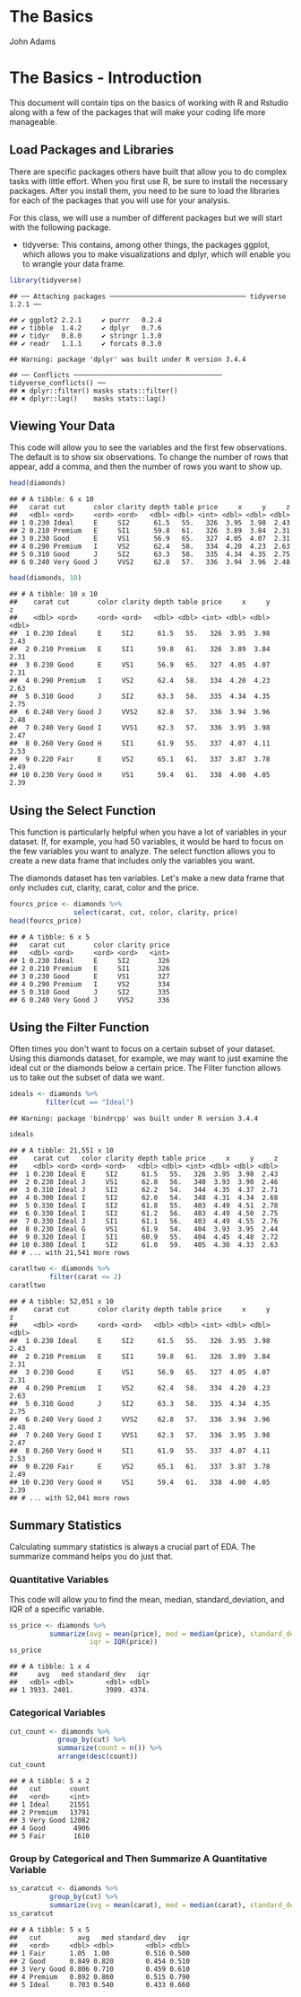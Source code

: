 The Basics
================
John Adams

The Basics - Introduction
=========================

This document will contain tips on the basics of working with R and Rstudio along with a few of the packages that will make your coding life more manageable.

Load Packages and Libraries
---------------------------

There are specific packages others have built that allow you to do complex tasks with little effort. When you first use R, be sure to install the necessary packages. After you install them, you need to be sure to load the libraries for each of the packages that you will use for your analysis.

For this class, we will use a number of different packages but we will start with the following package.

-   tidyverse: This contains, among other things, the packages ggplot, which allows you to make visualizations and dplyr, which will enable you to wrangle your data frame.

``` r
library(tidyverse)
```

    ## ── Attaching packages ────────────────────────────────── tidyverse 1.2.1 ──

    ## ✔ ggplot2 2.2.1     ✔ purrr   0.2.4
    ## ✔ tibble  1.4.2     ✔ dplyr   0.7.6
    ## ✔ tidyr   0.8.0     ✔ stringr 1.3.0
    ## ✔ readr   1.1.1     ✔ forcats 0.3.0

    ## Warning: package 'dplyr' was built under R version 3.4.4

    ## ── Conflicts ───────────────────────────────────── tidyverse_conflicts() ──
    ## ✖ dplyr::filter() masks stats::filter()
    ## ✖ dplyr::lag()    masks stats::lag()

Viewing Your Data
-----------------

This code will allow you to see the variables and the first few observations. The default is to show six observations. To change the number of rows that appear, add a comma, and then the number of rows you want to show up.

``` r
head(diamonds)
```

    ## # A tibble: 6 x 10
    ##   carat cut       color clarity depth table price     x     y     z
    ##   <dbl> <ord>     <ord> <ord>   <dbl> <dbl> <int> <dbl> <dbl> <dbl>
    ## 1 0.230 Ideal     E     SI2      61.5   55.   326  3.95  3.98  2.43
    ## 2 0.210 Premium   E     SI1      59.8   61.   326  3.89  3.84  2.31
    ## 3 0.230 Good      E     VS1      56.9   65.   327  4.05  4.07  2.31
    ## 4 0.290 Premium   I     VS2      62.4   58.   334  4.20  4.23  2.63
    ## 5 0.310 Good      J     SI2      63.3   58.   335  4.34  4.35  2.75
    ## 6 0.240 Very Good J     VVS2     62.8   57.   336  3.94  3.96  2.48

``` r
head(diamonds, 10)
```

    ## # A tibble: 10 x 10
    ##    carat cut       color clarity depth table price     x     y     z
    ##    <dbl> <ord>     <ord> <ord>   <dbl> <dbl> <int> <dbl> <dbl> <dbl>
    ##  1 0.230 Ideal     E     SI2      61.5   55.   326  3.95  3.98  2.43
    ##  2 0.210 Premium   E     SI1      59.8   61.   326  3.89  3.84  2.31
    ##  3 0.230 Good      E     VS1      56.9   65.   327  4.05  4.07  2.31
    ##  4 0.290 Premium   I     VS2      62.4   58.   334  4.20  4.23  2.63
    ##  5 0.310 Good      J     SI2      63.3   58.   335  4.34  4.35  2.75
    ##  6 0.240 Very Good J     VVS2     62.8   57.   336  3.94  3.96  2.48
    ##  7 0.240 Very Good I     VVS1     62.3   57.   336  3.95  3.98  2.47
    ##  8 0.260 Very Good H     SI1      61.9   55.   337  4.07  4.11  2.53
    ##  9 0.220 Fair      E     VS2      65.1   61.   337  3.87  3.78  2.49
    ## 10 0.230 Very Good H     VS1      59.4   61.   338  4.00  4.05  2.39

Using the Select Function
-------------------------

This function is particularly helpful when you have a lot of variables in your dataset. If, for example, you had 50 variables, it would be hard to focus on the few variables you want to analyze. The select function allows you to create a new data frame that includes only the variables you want.

The diamonds dataset has ten variables. Let's make a new data frame that only includes cut, clarity, carat, color and the price.

``` r
fourcs_price <- diamonds %>%
                select(carat, cut, color, clarity, price)
head(fourcs_price)
```

    ## # A tibble: 6 x 5
    ##   carat cut       color clarity price
    ##   <dbl> <ord>     <ord> <ord>   <int>
    ## 1 0.230 Ideal     E     SI2       326
    ## 2 0.210 Premium   E     SI1       326
    ## 3 0.230 Good      E     VS1       327
    ## 4 0.290 Premium   I     VS2       334
    ## 5 0.310 Good      J     SI2       335
    ## 6 0.240 Very Good J     VVS2      336

Using the Filter Function
-------------------------

Often times you don't want to focus on a certain subset of your dataset. Using this diamonds dataset, for example, we may want to just examine the ideal cut or the diamonds below a certain price. The Filter function allows us to take out the subset of data we want.

``` r
ideals <- diamonds %>%
         filter(cut == "Ideal")
```

    ## Warning: package 'bindrcpp' was built under R version 3.4.4

``` r
ideals
```

    ## # A tibble: 21,551 x 10
    ##    carat cut   color clarity depth table price     x     y     z
    ##    <dbl> <ord> <ord> <ord>   <dbl> <dbl> <int> <dbl> <dbl> <dbl>
    ##  1 0.230 Ideal E     SI2      61.5   55.   326  3.95  3.98  2.43
    ##  2 0.230 Ideal J     VS1      62.8   56.   340  3.93  3.90  2.46
    ##  3 0.310 Ideal J     SI2      62.2   54.   344  4.35  4.37  2.71
    ##  4 0.300 Ideal I     SI2      62.0   54.   348  4.31  4.34  2.68
    ##  5 0.330 Ideal I     SI2      61.8   55.   403  4.49  4.51  2.78
    ##  6 0.330 Ideal I     SI2      61.2   56.   403  4.49  4.50  2.75
    ##  7 0.330 Ideal J     SI1      61.1   56.   403  4.49  4.55  2.76
    ##  8 0.230 Ideal G     VS1      61.9   54.   404  3.93  3.95  2.44
    ##  9 0.320 Ideal I     SI1      60.9   55.   404  4.45  4.48  2.72
    ## 10 0.300 Ideal I     SI2      61.0   59.   405  4.30  4.33  2.63
    ## # ... with 21,541 more rows

``` r
caratltwo <- diamonds %>%
          filter(carat <= 2)
caratltwo
```

    ## # A tibble: 52,051 x 10
    ##    carat cut       color clarity depth table price     x     y     z
    ##    <dbl> <ord>     <ord> <ord>   <dbl> <dbl> <int> <dbl> <dbl> <dbl>
    ##  1 0.230 Ideal     E     SI2      61.5   55.   326  3.95  3.98  2.43
    ##  2 0.210 Premium   E     SI1      59.8   61.   326  3.89  3.84  2.31
    ##  3 0.230 Good      E     VS1      56.9   65.   327  4.05  4.07  2.31
    ##  4 0.290 Premium   I     VS2      62.4   58.   334  4.20  4.23  2.63
    ##  5 0.310 Good      J     SI2      63.3   58.   335  4.34  4.35  2.75
    ##  6 0.240 Very Good J     VVS2     62.8   57.   336  3.94  3.96  2.48
    ##  7 0.240 Very Good I     VVS1     62.3   57.   336  3.95  3.98  2.47
    ##  8 0.260 Very Good H     SI1      61.9   55.   337  4.07  4.11  2.53
    ##  9 0.220 Fair      E     VS2      65.1   61.   337  3.87  3.78  2.49
    ## 10 0.230 Very Good H     VS1      59.4   61.   338  4.00  4.05  2.39
    ## # ... with 52,041 more rows

Summary Statistics
------------------

Calculating summary statistics is always a crucial part of EDA. The summarize command helps you do just that.

### Quantitative Variables

This code will allow you to find the mean, median, standard\_deviation, and IQR of a specific variable.

``` r
ss_price <- diamonds %>% 
          summarize(avg = mean(price), med = median(price), standard_dev = sd(price), 
                    iqr = IQR(price))
ss_price
```

    ## # A tibble: 1 x 4
    ##     avg   med standard_dev   iqr
    ##   <dbl> <dbl>        <dbl> <dbl>
    ## 1 3933. 2401.        3989. 4374.

### Categorical Variables

``` r
cut_count <- diamonds %>%
            group_by(cut) %>%
            summarize(count = n()) %>%
            arrange(desc(count))
cut_count
```

    ## # A tibble: 5 x 2
    ##   cut       count
    ##   <ord>     <int>
    ## 1 Ideal     21551
    ## 2 Premium   13791
    ## 3 Very Good 12082
    ## 4 Good       4906
    ## 5 Fair       1610

### Group by Categorical and Then Summarize A Quantitative Variable

``` r
ss_caratcut <- diamonds %>% 
          group_by(cut) %>%
          summarize(avg = mean(carat), med = median(carat), standard_dev = sd(carat), iqr = IQR(carat))
ss_caratcut
```

    ## # A tibble: 5 x 5
    ##   cut         avg   med standard_dev   iqr
    ##   <ord>     <dbl> <dbl>        <dbl> <dbl>
    ## 1 Fair      1.05  1.00         0.516 0.500
    ## 2 Good      0.849 0.820        0.454 0.510
    ## 3 Very Good 0.806 0.710        0.459 0.610
    ## 4 Premium   0.892 0.860        0.515 0.790
    ## 5 Ideal     0.703 0.540        0.433 0.660
